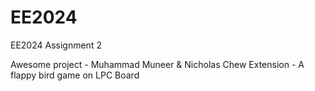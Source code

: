 EE2024
======

EE2024 Assignment 2


Awesome project - Muhammad Muneer & Nicholas Chew
Extension - A flappy bird game on LPC Board
